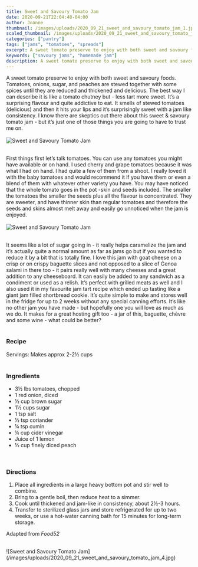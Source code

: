 ```yaml
---
title: Sweet and Savoury Tomato Jam
date: 2020-09-21T22:04:48-04:00
author: Joanne
thumbnail: /images/uploads/2020_09_21_sweet_and_savoury_tomato_jam_1.jpg
scaled_thumbnail: /images/uploads/2020_09_21_sweet_and_savoury_tomato_jam_0.jpg
categories: ["pantry"]
tags: ["jams", "tomatoes", "spreads"]
excerpt: A sweet tomato preserve to enjoy with both sweet and savoury foods
keywords: ["savoury jams", "homemade jam"]
description: A sweet tomato preserve to enjoy with both sweet and savoury foods
---
```


A sweet tomato preserve to enjoy with both sweet and savoury foods. Tomatoes, onions, sugar, and peaches are stewed together with some spices until they are reduced and thickened and delicious. The best way I can describe it is like a tomato chutney but - less tart more sweet. It’s a surprising flavour and quite addictive to eat. It smells of stewed tomatoes (delicious) and then it hits your lips and it’s surprisingly sweet with a jam like consistency. I know there are skeptics out there about this sweet & savoury tomato jam - but it’s just one of those things you are going to have to trust me on. 
</br>
</br>
![Sweet and Savoury Tomato Jam](/images/uploads/2020_09_21_sweet_and_savoury_tomato_jam_2.jpg)
</br>
</br>

First things first let’s talk tomatoes. You can use any tomatoes you might have available or on hand. I used cherry and grape tomatoes because it was what I had on hand.  I had quite a few of them from a shoot. I really loved it with the baby tomatoes and would recommend it if you have them or even a blend of them with whatever other variety you have. You may have noticed that the whole tomato goes in the pot -skin and seeds included. The smaller the tomatoes the smaller the seeds plus all the flavour is concentrated. They are sweeter, and have thinner skin than regular tomatoes and therefore the seeds and skins almost melt away and easily go unnoticed when the jam is enjoyed. 
</br>
</br>
![Sweet and Savoury Tomato Jam](/images/uploads/2020_09_21_sweet_and_savoury_tomato_jam_3.jpg)
</br>
</br>

It seems like a lot of sugar going in - it really helps caramelize the jam and it’s actually quite  a normal amount as far as jams go but if you wanted to reduce it by a bit that is totally fine. I love this jam with goat cheese on a crisp or on crispy baguette slices and not opposed to a slice of Genoa salami in there too - it pairs really well with many cheeses and a great addition to any cheeseboard. It can easily be added to any sandwich as a condiment or used as a relish. It’s perfect with grilled meats as well and I also used it in my favourite jam tart recipe which ended up tasting like a giant jam filled shortbread cookie. It’s quite simple to make and stores well in the fridge for up to 2 weeks without any special canning efforts. It’s like no other jam you have made - but hopefully one you will love as much as we do. It makes for a great hosting gift too - a jar of this, baguette, chèvre and some wine - what could be better? 
</br>
</br>
<!--{{< youtube 00000000 >}}
</br>
</br>-->

### Recipe
Servings: <span itemprop="recipeYield">Makes approx 2-2&frac12; cups  
</br>

### Ingredients

* <span itemprop="recipeIngredient">3&frac12; lbs tomatoes, chopped</span>
* <span itemprop="recipeIngredient">1 red onion, diced</span>
* <span itemprop="recipeIngredient">&frac12; cup brown sugar </span>
* <span itemprop="recipeIngredient">1&frac12; cups sugar</span>
* <span itemprop="recipeIngredient">1 tsp salt</span>
* <span itemprop="recipeIngredient">&frac12; tsp coriander</span>
* <span itemprop="recipeIngredient">&frac14; tsp cumin</span>
* <span itemprop="recipeIngredient">&frac14; cup cider vinegar</span>
* <span itemprop="recipeIngredient">Juice of 1 lemon </span>
* <span itemprop="recipeIngredient">&frac12; cup finely diced peach </span>
</br>

### Directions

1. Place all ingredients in a large heavy bottom pot and stir well to combine. 
2. Bring to a gentle boil, then reduce heat to a simmer. 
3. Cook until thickened and jam-like in consistency, about 2&frac12;-3 hours. 
4. Transfer to sterilized glass jars and store refrigerated for up to two weeks, or use a hot-water canning bath for 15 minutes for long-term storage.

Adapted from _Food52_

</br>
![Sweet and Savoury Tomato Jam](/images/uploads/2020_09_21_sweet_and_savoury_tomato_jam_4.jpg)